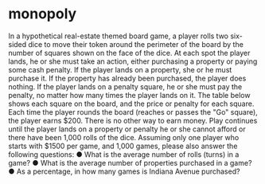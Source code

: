# monopoly
In a hypothetical real-estate themed board game, a player rolls two six-sided dice to move their token
around the perimeter of the board by the number of squares shown on the face of the dice. At each spot the
player lands, he or she must take an action, either purchasing a property or paying some cash penalty. If the
player lands on a property, she or he must purchase it. If the property has already been purchased, the player
does nothing. If the player lands on a penalty square, he or she must pay the penalty, no matter how many
times the player lands on it. The table below shows each square on the board, and the price or penalty for
each square.
Each time the player rounds the board (reaches or passes the "Go" square), the player earns $200. There is
no other way to earn money. Play continues until the player lands on a property or penalty he or she cannot
afford or there have been 1,000 rolls of the dice.
Assuming only one player who starts with $1500 per game, and 1,000 games, please also answer the
following questions:
● What is the average number of rolls (turns) in a game?
● What is the average number of properties purchased in a game?
● As a percentage, in how many games is Indiana Avenue purchased?
